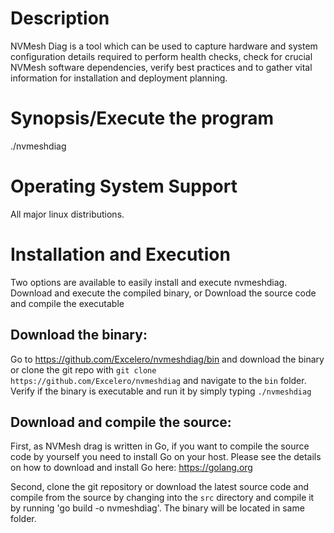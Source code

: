 # Description
NVMesh Diag is a tool which can be used to capture hardware and system configuration details required to perform health checks, check for crucial NVMesh software dependencies, verify best practices and to gather vital information for installation and deployment planning.
# Synopsis/Execute the program
./nvmeshdiag
# Operating System Support
All major linux distributions.
# Installation and Execution
Two options are available to easily install and execute nvmeshdiag.
Download and execute the compiled binary, or
Download the source code and compile the executable
## Download the binary:
Go to https://github.com/Excelero/nvmeshdiag/bin and download the binary or clone the git repo with `git clone https://github.com/Excelero/nvmeshdiag` and navigate to the `bin` folder. Verify if the binary is executable and run it by simply typing `./nvmeshdiag`
## Download and compile the source:
First, as NVMesh drag is written in Go, if you want to compile the source code by yourself you need to install Go on your host. Please see the details on how to download and install Go here: https://golang.org

Second, clone the git repository or download the latest source code and compile from the source by changing into the `src` directory and compile it by running 'go build -o nvmeshdiag'. The binary will be located in same folder.
